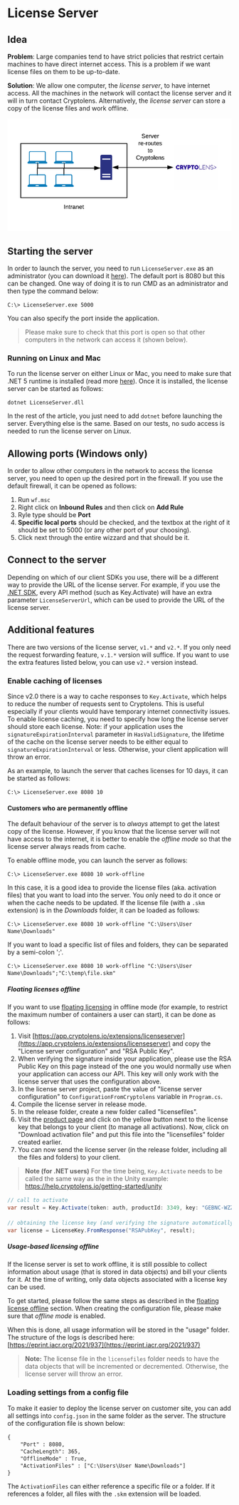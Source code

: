 # License Server

## Idea
**Problem**: Large companies tend to have strict policies that restrict certain machines to have direct internet access. This is a problem if we want license files on them to be up-to-date.

**Solution**: We allow one computer, the *license server*, to have internet access. All the machines in the network will contact the license server and it will in turn contact Cryptolens. Alternatively, the *license server* can store a copy of the license files and work offline.

![](example.png)

## Starting the server

In order to launch the server, you need to run `LicenseServer.exe` as an administrator (you can download it [here](https://github.com/Cryptolens/license-server/releases)). The default port is 8080 but this can be changed.
One way of doing it is to run CMD as an administrator and then type the command below:

```
C:\> LicenseServer.exe 5000
```

You can also specify the port inside the application.

> Please make sure to check that this port is open so that other computers in the network can access it (shown below).

### Running on Linux and Mac
To run the license server on either Linux or Mac, you need to make sure that .NET 5 runtime is installed (read more [here](https://dotnet.microsoft.com/download/dotnet/5.0)). Once it is installed, the license server can be started as follows:

```
dotnet LicenseServer.dll
```

In the rest of the article, you just need to add `dotnet` before launching the server. Everything else is the same. Based on our tests, no sudo access is needed to run the license server on Linux.

## Allowing ports (Windows only)

In order to allow other computers in the network to access the license server, you need to open up the desired port in the firewall. 
If you use the default firewall, it can be opened as follows:

1. Run `wf.msc`
2. Right click on **Inbound Rules** and then click on **Add Rule**
3. Ryle type should be **Port**
4. **Specific local ports** should be checked, and the textbox at the right of it should be set to 5000 (or any other port of your choosing).
5. Click next through the entire wizzard and that should be it.

## Connect to the server

Depending on which of our client SDKs you use, there will be a different way to provide the URL of the license server. For example, if you use the [.NET SDK](https://github.com/Cryptolens/cryptolens-dotnet), every API method (such as Key.Activate) will have an extra parameter `LicenseServerUrl`, which can be used to provide the URL of the license server.

## Additional features

There are two versions of the license server, `v1.*` and `v2.*`. If you only need the request forwarding feature, `v.1.*` version will suffice. If you want to use the extra features listed below, you can use `v2.*` version instead.

### Enable caching of licenses
Since v2.0 there is a way to cache responses to `Key.Activate`, which helps to reduce the number of requests sent to Cryptolens. This is useful especially if your clients would have temporary internet connectivity issues. To enable license caching, you need to specify how long the license server should store each license. Note: if your application uses the `signatureExpirationInterval` parameter in `HasValidSignature`, the lifetime of the cache on the license server needs to be either equal to `signatureExpirationInterval` or less. Otherwise, your client application will throw an error.

As an example, to launch the server that caches licenses for 10 days, it can be started as follows:

```
C:\> LicenseServer.exe 8080 10
```

#### Customers who are permanently offline
The default behaviour of the server is to *always* attempt to get the latest copy of the license. However, if you know that the license server will not have access to the internet, it is better to enable the *offline mode* so that the license server always reads from cache.

To enable offline mode, you can launch the server as follows:

```
C:\> LicenseServer.exe 8080 10 work-offline
```

In this case, it is a good idea to provide the license files (aka. activation files) that you want to load into the server. You only need to do it once or when the cache needs to be updated. If the license file (with a `.skm` extension) is in the *Downloads* folder, it can be loaded as follows:

```
C:\> LicenseServer.exe 8080 10 work-offline "C:\Users\User Name\Downloads"
```

If you want to load a specific list of files and folders, they can be separated by a semi-colon ';'.
```
C:\> LicenseServer.exe 8080 10 work-offline "C:\Users\User Name\Downloads";"C:\temp\file.skm"
```

##### Floating licenses offline
If you want to use [floating licensing](https://help.cryptolens.io/licensing-models/floating) in offline mode (for example, to restrict the maximum number of containers a user can start), it can be done as follows:

1. Visit [https://app.cryptolens.io/extensions/licenseserver](https://app.cryptolens.io/extensions/licenseserver) and copy the "License server configuration" and "RSA Public Key".
2. When verifying the signature inside your application, please use the RSA Public Key on this page instead of the one you would normally use when your application can access our API. This key will only work with the license server that uses the configuration above.
3. In the license server project, paste the value of "license server configuration" to `ConfigurationFromCryptolens` variable in `Program.cs`.
4. Compile the license server in release mode.
5. In the release folder, create a new folder called "licensefiles".
6. Visit the [product page](https://app.cryptolens.io/Product) and click on the yellow button next to the license key that belongs to your client (to manage all activations). Now, click on "Download activation file" and put this file into the "licensefiles" folder created earlier.
7. You can now send the license server (in the release folder, including all the files and folders) to your client.

> **Note (for .NET users)** For the time being, `Key.Activate` needs to be called the same way as the in the Unity example: https://help.cryptolens.io/getting-started/unity

```cs
// call to activate
var result = Key.Activate(token: auth, productId: 3349, key: "GEBNC-WZZJD-VJIHG-GCMVD", machineCode: "foo");

// obtaining the license key (and verifying the signature automatically).
var license = LicenseKey.FromResponse("RSAPubKey", result);
```

##### Usage-based licensing offline
If the license server is set to work offline, it is still possible to collect information about usage (that is stored in data objects) and bill your clients for it.
At the time of writing, only data objects associated with a license key can be used.

To get started, please follow the same steps as described in the [floating license offline](#floating-licenses-offline) section. When creating the configuration file, please make sure that _offline mode_ is enabled.

When this is done, all usage information will be stored in the "usage" folder. The structure of the logs is described here: [https://eprint.iacr.org/2021/937](https://eprint.iacr.org/2021/937)

> **Note:** The license file in the `licensefiles` folder needs to have the data objects that will be incremented or decremented. Otherwise, the license server will throw an error.


### Loading settings from a config file
To make it easier to deploy the license server on customer site, you can add all settings into `config.json` in the same folder as the server. The structure of the configuration file is shown below:

```
{
    "Port" : 8080,
    "CacheLength": 365,
    "OfflineMode" : True,
    "ActivationFiles" : ["C:\Users\User Name\Downloads"]
}
```

The `ActivationFiles` can either reference a specific file or a folder. If it references a folder, all files with the `.skm` extension will be loaded.

